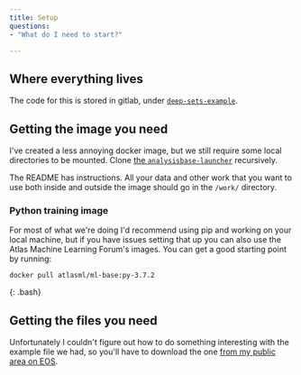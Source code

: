 ```yaml
---
title: Setup
questions:
- "What do I need to start?"

---
```


## Where everything lives

The code for this is stored in gitlab, under
[`deep-sets-example`][dse].

[dse]: https://gitlab.cern.ch/deep-sets-example


## Getting the image you need

I've created a less annoying docker image, but we still require some
local directories to be mounted. Clone
[the `analysisbase-launcher`][launcher] recursively.

The README has instructions. All your data and other work that you
want to use both inside and outside the image should go in the
`/work/` directory.

[launcher]: https://gitlab.cern.ch/deep-sets-example/analysisbase-docker

### Python training image

For most of what we're doing I'd recommend using pip and working on
your local machine, but if you have issues setting that up you can
also use the Atlas Machine Learning Forum's images. You can get a good
starting point by running:

~~~
docker pull atlasml/ml-base:py-3.7.2
~~~
{: .bash}


## Getting the files you need

Unfortunately I couldn't figure out how to do something interesting
with the example file we had, so you'll have to download the one
[from my public area on EOS][dpub].

[dpub]: http://dguest-ci.web.cern.ch/dguest-public/ftag/tutorial/mc16_13TeV.426351.Pythia8EvtGen_A14NNPDF23LO_Ghh_03_3000.deriv.DAOD_FTAG5.e7358_s3126_r10201_p3870/
